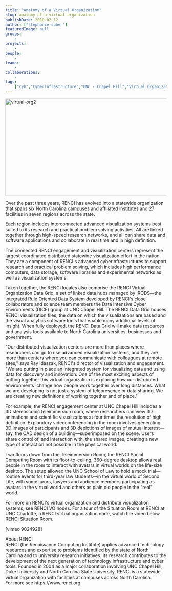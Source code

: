 ```yaml
---
title: "Anatomy of a Virtual Organization"
slug: anatomy-of-a-virtual-organization
publishDate: 2010-02-12
author: ["stephanie-suber"]
featuredImage: null
groups:
    - 
projects:
    - 
people:
    - 
teams: 
    - 
collaborations:
    - 
tags:
    ["cyb","Cyberinfrastructure","UNC - Chapel Hill","Virtual Organization"]
---
```

<p><a href="https://www.renci.org/wp-content/uploads/2010/02/virtual-org2.jpg"><img class="alignnone size-full wp-image-4696" title="virtual-org2" src="https://www.renci.org/wp-content/uploads/2010/02/virtual-org2.jpg" alt="virtual-org2" width="630" height="302" /></a></p>

<p>Over the past three years, RENCI has evolved into a statewide organization that spans six North Carolina campuses and affiliated institutes and 27 facilities in seven regions across the state.</p>

<p>Each region includes interconnected advanced visualization systems best suited to its research and practical problem solving activities. All are linked together through high-speed research networks, and all can share data and software applications and collaborate in real time and in high definition.</p>

<p>The connected RENCI engagement and visualization centers represent the largest coordinated distributed statewide visualization effort in the nation. They are a component of RENCI's advanced cyberinfrastructures to support research and practical problem solving, which includes high performance computers, data storage, software libraries and experimental networks as well as visualization systems.</p>

<p>Taken together, the RENCI locales also comprise the RENCI Virtual Organization Data Grid, a set of linked data hubs managed by iRODS—the integrated Rule Oriented Data System developed by RENCI's close collaborators and science team members the Data Intensive Cyber Environments (DICE) group at UNC Chapel Hill. The RENCI Data Grid houses RENCI visualization files, the data on which the visualizations are based and the visual analytics software tools that enable many additional levels of insight. When fully deployed, the RENCI Data Grid will make data resources and analysis tools available to North Carolina universities, businesses and government.</p>

<p>"Our distributed visualization centers are more than places where researchers can go to use advanced visualization systems, and they are more than centers where you can communicate with colleagues at remote sites," says Ray Idaszak, RENCI's director of visualization and engagement. "We are putting in place an integrated system for visualizing data and using data for discovery and innovation. One of the most exciting aspects of putting together this virtual organization is exploring how our distributed environments  change how people work together over long distances. What we are developing is not just a system of telepresence or data sharing. We are creating new definitions of working together and of place."</p>

<p>For example, the RENCI engagement center at UNC Chapel Hill includes a 3D stereoscopic teleimmersion room, where researchers can view 3D animations and scientific visualizations at four times the resolution of high definition. Exploratory videoconferencing in the room involves generating 3D images of participants and 3D depictions of images of mutual interest—say, the CAD design of a building—superimposed on the scene. Users share control of, and interaction with, the shared images, creating a new type of interaction not possible in the physical world.</p>

<p>Two floors down from the Teleimmersion Room, the RENCI Social Computing Room with its floor-to-ceiling, 360-degree desktop allows real people in the room to interact with avatars in virtual worlds on the life-size desktop. The setup allowed the UNC School of Law to hold a mock trial—routine events for third-year law students—in the virtual world of Second Life, with some jurors, lawyers and audience members participating as avatars in the virtual world and others as plain old people in the "real" world.</p>

<p>For more on RENCI's virtual organization and distribute visualization systems, see RENCI VO nodes. For a tour of the Situation Room at RENCI at UNC Charlotte, a RENCI virtual organization node, watch the video below RENCI Situation Room.</p>

<p>[vimeo 9024928]</p>

<p><span class="head2">About RENCI</span><br />
 RENCI (the Renaissance Computing Institute) applies advanced technology resources and expertise to problems identified by the state of North Carolina and to university research initiatives. Its research contributes to the development of the next generation of technology infrastructure and cyber tools. Founded in 2004 as a major collaboration involving UNC Chapel Hill, Duke University and North Carolina State University, RENCI is a statewide virtual organization with facilities at campuses across North Carolina.   <br />
 For more see https://www.renci.org.</p>
